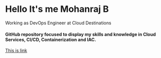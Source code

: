 # Hello It's me Mohanraj B
Working as DevOps Engineer at Cloud Destinations
#### GitHub repository focused to display my skills and knowledge in Cloud Services, CI/CD, Containerization and IAC.
[This is link](https://img.shields.io/badge/Gmail-D14836?style=for-the-badge&logo=gmail&logoColor=white)



